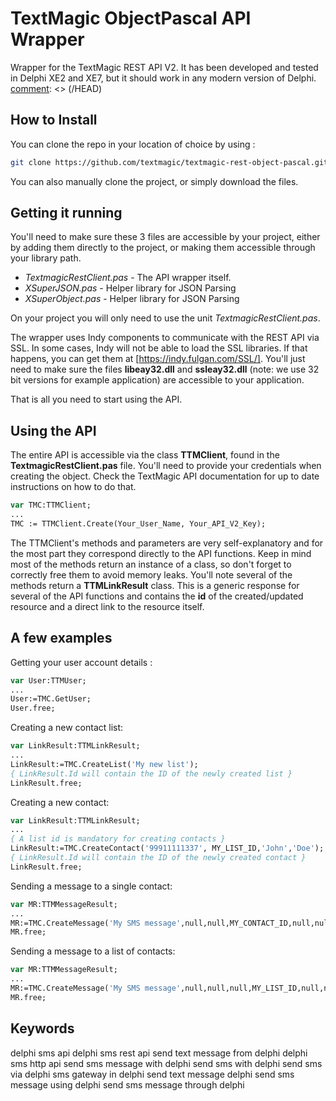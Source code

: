 [comment]: <> (HEAD)
# TextMagic ObjectPascal API Wrapper
Wrapper for the TextMagic REST API V2. It has been developed and tested in Delphi XE2 and XE7, but it should work in any modern version of Delphi.
[comment]: <> (/HEAD)
## How to Install
You can clone the repo in your location of choice by using :
```sh
git clone https://github.com/textmagic/textmagic-rest-object-pascal.git
```
You can also manually clone the project, or simply download the files.
## Getting it running
You'll need to make sure these 3 files are accessible by your project, either by adding them directly to the project, or making them accessible through your library path.
- *TextmagicRestClient.pas* - The API wrapper itself.
- *XSuperJSON.pas* - Helper library for JSON Parsing
- *XSuperObject.pas* - Helper library for JSON Parsing

On your project you will only need to use the unit *TextmagicRestClient.pas*.

The wrapper uses Indy components to communicate with the REST API via SSL. In some cases, Indy will not be able to load the SSL libraries. If that happens, you can get them at [https://indy.fulgan.com/SSL/]. You'll just need to make sure the files **libeay32.dll** and **ssleay32.dll** (note: we use 32 bit versions for example application) are accessible to your application.

That is all you need to start using the API.

## Using the API
The entire API is accessible via the class **TTMClient**, found in the **TextmagicRestClient.pas** file. You'll need to provide your credentials when creating the object. Check the TextMagic API documentation for up to date instructions on how to do that.
```Pascal
var TMC:TTMClient;
...
TMC := TTMClient.Create(Your_User_Name, Your_API_V2_Key);
```
The TTMClient's methods and parameters are very self-explanatory and for the most part they correspond directly to the API functions. Keep in mind most of the methods return an instance of a class, so don't forget to correctly free them to avoid memory leaks.
You'll note several of the methods return a **TTMLinkResult** class. This is a generic response for several of the API functions and contains the **id** of the created/updated resource and a direct link to the resource itself.
## A few examples
Getting your user account details :
```Pascal
var User:TTMUser;
...
User:=TMC.GetUser;
User.free;
```
Creating a new contact list:
```Pascal
var LinkResult:TTMLinkResult;
...
LinkResult:=TMC.CreateList('My new list');
{ LinkResult.Id will contain the ID of the newly created list } 
LinkResult.free;
```

Creating a new contact:
```Pascal
var LinkResult:TTMLinkResult;
...
{ A list id is mandatory for creating contacts }
LinkResult:=TMC.CreateContact('99911111337', MY_LIST_ID,'John','Doe');
{ LinkResult.Id will contain the ID of the newly created contact } 
LinkResult.free;
```
Sending a message to a single contact:
```Pascal
var MR:TTMMessageResult;
...
MR:=TMC.CreateMessage('My SMS message',null,null,MY_CONTACT_ID,null,null,null,null,null,null,null);
MR.free;
```
Sending a message to a list of contacts:
```Pascal
var MR:TTMMessageResult;
...
MR:=TMC.CreateMessage('My SMS message',null,null,null,MY_LIST_ID,null,null,null,null,null,null);
MR.free;
```
[comment]: <> (/FOOTER)
## Keywords

delphi sms api
delphi sms rest api
send text message from delphi
delphi sms http api
send sms message with delphi
send sms with delphi
send sms via delphi
sms gateway in delphi
send text message delphi
send sms message using delphi
send sms message through delphi

[comment]: <> (/FOOTER)
